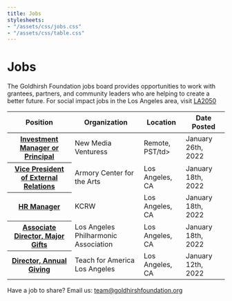 ```yaml
---
title: Jobs
stylesheets:
- "/assets/css/jobs.css"
- "/assets/css/table.css"
---
```


Jobs
===========

The Goldhirsh Foundation jobs board provides opportunities to work with grantees, partners, and community leaders who are helping to create a better future.
For social impact jobs in the Los Angeles area, visit [LA2050](www.la2050.com/Jobs)

<table>
<thead>
<tr>
  <th scope="col">Position</th>
  <th scope="col">Organization</th>
  <th scope="col">Location</th>
  <th scope="col">Date Posted</th>
<tr>
<thead>
<tbody>
 
<tr>
  <th scope="row"><a href=https://newmediaventures.org/tools_for_change/details/2022-investment-team">Investment Manager or Principal</a></th>
  <td>New Media Venturess</td>
  <td>Remote, PST/td>
  <td>January 26th, 2022</td>
</tr>
  
  <tr>
  <th scope="row"><a href=https://www.armoryarts.org/about-us/employment/">Vice President of External Relations</a></th>
  <td>Armory Center for the Arts</td>
  <td>Los Angeles, CA</td>
  <td>January 18th, 2022</td>
</tr>  
  
<tr>
  <th scope="row"><a href="https://jobs.jobvite.com/careers/kcrw/job/omXYhfwi?__jvst=job%20board&__jvsd=LA2050">HR Manager</a></th>
  <td>KCRW</td>
  <td>Los Angeles, CA</td>
  <td>January 18th, 2022</td>
</tr>
  
<tr>
  <th scope="row"><a href="https://pub.lucidpress.com/morrisberger_2176/#rg7Xaw~v1x7e">Associate Director, Major Gifts</a></th>
  <td>Los Angeles Philharmonic Association</td>
  <td>Los Angeles, CA</td>
  <td>January 18th, 2022</td>
</tr>  
    
<tr>
  <th scope="row"><a href="https://teachforamerica.wd1.myworkdayjobs.com/en-US/TFA_Careers/job/CA---Los-Angeles/Director--Annual-Giving_REQ-202110-1184-1">Director, Annual Giving</a></th>
  <td>Teach for America Los Angeles</td>
  <td>Los Angeles, CA</td>
  <td>January 12th, 2022</td>
</tr>     
      


</tbody>
<table>

 
  

 





Have a job to share? Email us: <a href="mailto:team@goldhirshfoundation.org">team@goldhirshfoundation.org</a>



